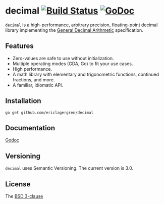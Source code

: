 # decimal [![Build Status](https://travis-ci.org/ericlagergren/decimal.png?branch=master)](https://travis-ci.org/ericlagergren/decimal) [![GoDoc](https://godoc.org/github.com/ericlagergren/decimal?status.svg)](https://godoc.org/github.com/ericlagergren/decimal)

`decimal` is a high-performance, arbitrary precision, floating-point decimal
library implementing the [General Decimal Arithmetic](http://speleotrove.com/decimal/) specification.

## Features

 * Zero-values are safe to use without initialization.
 * Multiple operating modes (GDA, Go) to fit your use cases.
 * High performance.
 * A math library with elementary and trigonometric functions, continued fractions,
   and more.
 * A familiar, idiomatic API.

## Installation

`go get github.com/ericlagergren/decimal`

## Documentation

[Godoc](http://godoc.org/github.com/ericlagergren/decimal)

## Versioning

`decimal` uses Semantic Versioning. The current version is 3.0.

## License

The [BSD 3-clause](https://github.com/ericlagergren/decimal/blob/master/LICENSE)
